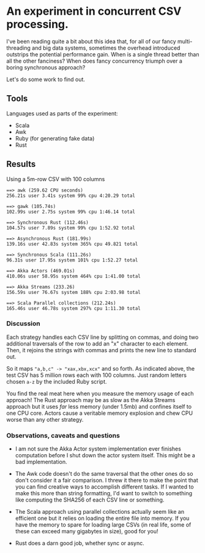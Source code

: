 # An experiment in concurrent CSV processing.

I've been reading quite a bit about this idea that, for all of our fancy multi-threading and big data systems, sometimes the overhead introduced outstrips the potential performance gain. When is a single thread better than all the other fanciness? When does fancy concurrency triumph over a boring synchronous approach?

Let's do some work to find out.

## Tools

Languages used as parts of the experiment:

- Scala
- Awk
- Ruby (for generating fake data)
- Rust

## Results

Using a 5m-row CSV with 100 columns

```
==> awk (259.62 CPU seconds)
256.21s user 3.41s system 99% cpu 4:20.29 total

==> gawk (105.74s)
102.99s user 2.75s system 99% cpu 1:46.14 total

==> Synchronous Rust (112.46s)
104.57s user 7.89s system 99% cpu 1:52.92 total

==> Asynchronous Rust (181.99s)
139.16s user 42.83s system 365% cpu 49.821 total

==> Synchronous Scala (111.26s)
96.31s user 17.95s system 101% cpu 1:52.27 total

==> Akka Actors (469.01s)
410.06s user 58.95s system 464% cpu 1:41.00 total

==> Akka Streams (233.26)
156.59s user 76.67s system 188% cpu 2:03.98 total

==> Scala Parallel collections (212.24s)
165.46s user 46.78s system 297% cpu 1:11.30 total
```

### Discussion

Each strategy handles each CSV line by splitting on commas, and doing two additional traversals of the row to add an "x" character to each element. Then, it rejoins the strings with commas and prints the new line to standard out.

So it maps `"a,b,c" -> "xax,xbx,xcx"` and so forth. As indicated above, the test CSV has 5 million rows each with 100 columns. Just random letters chosen `a-z` by the included Ruby script.

You find the real meat here when you measure the memory usage of each approach! The Rust approach may be as slow as the Akka Streams approach but it uses *far* less memory (under 1.5mb) and confines itself to one CPU core. Actors cause a veritable memory explosion and chew CPU worse than any other strategy.

### Observations, caveats and questions

* I am not sure the Akka Actor system implementation ever finishes computation before I shut down the actor system itself. This might be a bad implementation.

* The Awk code doesn't do the same traversal that the other ones do so don't consider it a fair comparison. I threw it there to make the point that you can find creative ways to accomplish different tasks. If I wanted to make this more than string formatting, I'd want to switch to something like computing the SHA256 of each CSV line or something.

* The Scala approach using parallel collections actually seem like an efficient one but it relies on loading the entire file into memory. If you have the memory to spare for loading large CSVs (in real life, some of these can exceed many gigabytes in size), good for you!

* Rust does a darn good job, whether sync or async.
